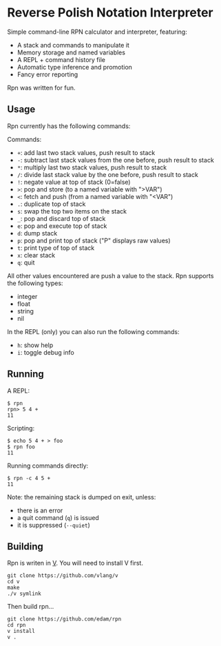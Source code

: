 Reverse Polish Notation Interpreter
====================

Simple command-line RPN calculator and interpreter, featuring:

* A stack and commands to manipulate it
* Memory storage and named variables
* A REPL + command history file
* Automatic type inference and promotion
* Fancy error reporting

Rpn was written for fun.

Usage
-----

Rpn currently has the following commands:

Commands:
* `+`: add last two stack values, push result to stack
* `-`: subtract last stack values from the one before, push result to stack
* `*`: multiply last two stack values, push result to stack
* `/`: divide last stack value by the one before, push result to stack
* `!`: negate value at top of stack (0=false)
* `>`: pop and store (to a named variable with ">VAR")
* `<`: fetch and push (from a named variable with "<VAR")
* `.`: duplicate top of stack
* `s`: swap the top two items on the stack
* `_`: pop and discard top of stack
* `e`: pop and execute top of stack
* `d`: dump stack
* `p`: pop and print top of stack ("P" displays raw values)
* `t`: print type of top of stack
* `x`: clear stack
* `q`: quit

All other values encountered are push a value to the stack.  Rpn supports the
following types:
* integer
* float
* string
* nil

In the REPL (only) you can also run the following commands:
* `h`: show help
* `i`: toggle debug info

Running
-------

A REPL:

```
$ rpn
rpn> 5 4 +
11
```

Scripting:

```
$ echo 5 4 + > foo
$ rpn foo
11
```

Running commands directly:

```
$ rpn -c 4 5 +
11
```

Note: the remaining stack is dumped on exit, unless:
* there is an error
* a quit command (`q`) is issued
* it is suppressed (`--quiet`)

Building
--------

Rpn is writen in [V](http://vlang.io).  You will need to install V first.

```
git clone https://github.com/vlang/v
cd v
make
./v symlink
```

Then build rpn...

``` Shell
git clone https://github.com/edam/rpn
cd rpn
v install
v .
```
